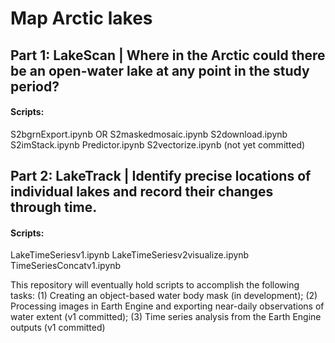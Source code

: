 # Map Arctic lakes

## Part 1: LakeScan | Where in the Arctic could there be an open-water lake at any point in the study period?

#### Scripts:
S2bgrnExport.ipynb OR S2maskedmosaic.ipynb
S2download.ipynb
S2imStack.ipynb
Predictor.ipynb
S2vectorize.ipynb (not yet committed)

## Part 2: LakeTrack | Identify precise locations of individual lakes and record their changes through time.

#### Scripts:
LakeTimeSeriesv1.ipynb
LakeTimeSeriesv2visualize.ipynb
TimeSeriesConcatv1.ipynb




This repository will eventually hold scripts to accomplish the following tasks: 
  (1) Creating an object-based water body mask (in development); 
  (2) Processing images in Earth Engine and exporting near-daily observations of water extent (v1 committed);
  (3) Time series analysis from the Earth Engine outputs (v1 committed)
